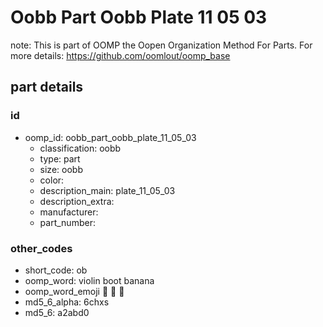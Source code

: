 # Oobb Part Oobb Plate 11 05 03  

note: This is part of OOMP the Oopen Organization Method For Parts. For more details: https://github.com/oomlout/oomp_base

##  part details





### id
* oomp_id: oobb_part_oobb_plate_11_05_03
  * classification: oobb
  * type: part
  * size: oobb
  * color: 
  * description_main: plate_11_05_03
  * description_extra: 
  * manufacturer: 
  * part_number: 

### other_codes
* short_code: ob
* oomp_word: violin boot banana
* oomp_word_emoji :violin: :boot: :banana:
* md5_6_alpha: 6chxs
* md5_6: a2abd0